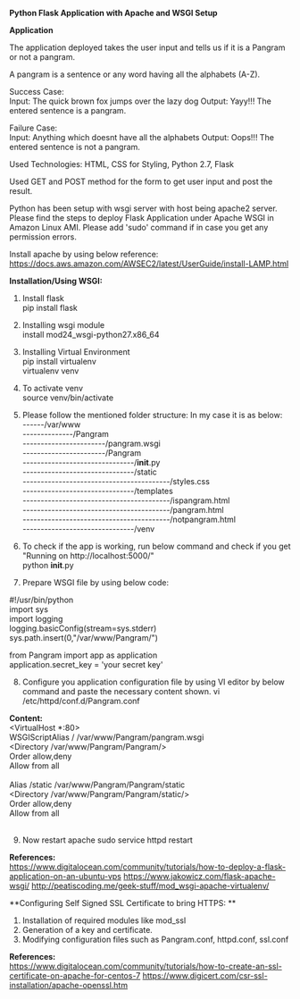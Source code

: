 **Python Flask Application with Apache and WSGI Setup**  

**Application**  

The application deployed takes the user input and tells us if it is a Pangram or not a pangram.

A pangram is a sentence or any word having all the alphabets (A-Z).

Success Case:  
Input: The quick brown fox jumps over the lazy dog
Output: Yayy!!! The entered sentence is a pangram.

Failure Case:  
Input: Anything which doesnt have all the alphabets
Output: Oops!!! The entered sentence is not a pangram.

Used Technologies: HTML, CSS for Styling, Python 2.7, Flask

Used GET and POST method for the form to get user input and post the result.

Python has been setup with wsgi server with host being apache2 server. Please find the steps to deploy Flask Application under Apache WSGI in Amazon Linux AMI. Please add 'sudo' command if in case you get any permission errors.

Install apache by using below reference:
https://docs.aws.amazon.com/AWSEC2/latest/UserGuide/install-LAMP.html

**Installation/Using WSGI:**  

1. Install flask  
pip install flask  

2. Installing wsgi module  
install mod24_wsgi-python27.x86_64   

3. Installing Virtual Environment  
pip install virtualenv   
virtualenv venv  

4. To activate venv  
source venv/bin/activate  

5. Please follow the mentioned folder structure: In my case it is as below:  
------/var/www  
--------------/Pangram  
-----------------------/pangram.wsgi  
-----------------------/Pangram  
-------------------------------/__init__.py  
-------------------------------/static  
-----------------------------------------/styles.css  
-------------------------------/templates  
-----------------------------------------/ispangram.html  
-----------------------------------------/pangram.html  
-----------------------------------------/notpangram.html  
-------------------------------/venv  

6. To check if the app is working, run below command and check if you get "Running on http://localhost:5000/"  
python __init__.py   

7. Prepare WSGI file by using below code:  
  
#!/usr/bin/python  
import sys  
import logging  
logging.basicConfig(stream=sys.stderr)  
sys.path.insert(0,"/var/www/Pangram/")  

from Pangram import app as application  
application.secret_key = 'your secret key'  

8. Configure you application configuration file by using VI editor by below command and paste the necessary content shown.
vi /etc/httpd/conf.d/Pangram.conf

**Content:**  
<VirtualHost *:80>  
    WSGIScriptAlias / /var/www/Pangram/pangram.wsgi  
    <Directory /var/www/Pangram/Pangram/>  
        Order allow,deny  
        Allow from all  
    </Directory>  
    Alias /static /var/www/Pangram/Pangram/static  
   <Directory /var/www/Pangram/Pangram/static/>  
        Order allow,deny  
        Allow from all  
   </Directory>  
</VirtualHost>  
  
9. Now restart apache
sudo service httpd restart

**References:**  
https://www.digitalocean.com/community/tutorials/how-to-deploy-a-flask-application-on-an-ubuntu-vps
https://www.jakowicz.com/flask-apache-wsgi/
http://peatiscoding.me/geek-stuff/mod_wsgi-apache-virtualenv/


**Configuring Self Signed SSL Certificate to bring HTTPS: **  
1. Installation of required modules like mod_ssl
2. Generation of a key and certificate.
3. Modifying configuration files such as Pangram.conf, httpd.conf, ssl.conf

**References:**  
https://www.digitalocean.com/community/tutorials/how-to-create-an-ssl-certificate-on-apache-for-centos-7
https://www.digicert.com/csr-ssl-installation/apache-openssl.htm
